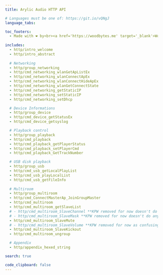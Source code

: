```yaml
---
title: Arylic Audio HTTP API

# Languages must be one of: https://git.io/vQNgJ
language_tabs:

toc_footers:
  - Made with ❤️ by<br><a href='https://woodbytes.me' target='_blank'>Woodbytes</a> and <a href="https://www.facebook.com/NWT.Stuff" target="_blank">NWT.Stuff</a>
  
includes:
  - http/intro_welcome
  - http/intro_abstract
  
  # Networking
  - http/group_networking
  - http/cmd_networking_wlanGetApListEx
  - http/cmd_networking_wlanConnectApEx
  - http/cmd_networking_wlanConnectHideApEx
  - http/cmd_networking_wlanGetConnectState
  - http/cmd_networking_getStaticIP
  - http/cmd_networking_setStaticIP
  - http/cmd_networking_setDhcp

  # Device Informations
  - http/group_device
  - http/cmd_device_getStatusEx
  - http/cmd_device_getsyslog

  # Playback control
  - http/group_playback
  - http/cmd_playback
  - http/cmd_playback_getPlayerStatus
  - http/cmd_playback_setPlayerCmd
  - http/cmd_playback_GetTrackNumber

  # USB disk playback
  - http/group_usb
  - http/cmd_usb_getLocalPlayList
  - http/cmd_usb_playLocalList
  - http/cmd_usb_getFileInfo
  
  # Multiroom
  - http/group_multiroom
  - http/cmd_ConnectMasterAp_JoinGroupMaster
  - http/cmd_multiroom
  - http/cmd_multiroom_getSlaveList
  # - http/cmd_multiroom_SlaveChannel **KPW removed for now doesn't do anything !!
  # - http/cmd_multiroom_SlaveMask **KPW removed for now doesn't do anything !!
  - http/cmd_multiroom_SlaveMute
  # - http/cmd_multiroom_SlaveVolume **KPW removed for now as confusing can be acheieved with other commands !!
  - http/cmd_multiroom_SlaveKickout
  - http/cmd_multiroom_ungroup

  # Appendix
  - http/appendix_hexed_string

search: true

code_clipboard: false
---
```

